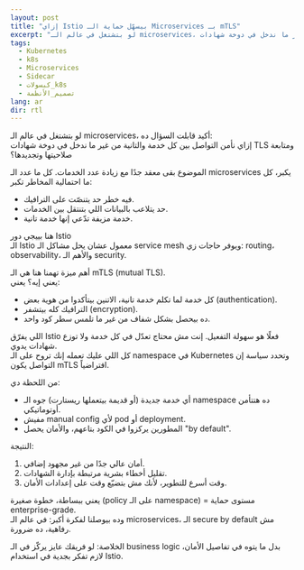 ```yaml
---
layout: post
title: "إزاي Istio بيسهّل حماية الـ Microservices بـ mTLS"
excerpt: "لو بتشتغل في عالم الـ microservices، أكيد قابلت السؤال ده: إزاي نأمن التواصل بين كل خدمة والتانية من غير ما ندخل في دوخة شهادات TLS ومتابعة صلاحيتها وتجديدها؟ هنا بييجي دور Istio"
tags:
  - Kubernetes
  - k8s
  - Microservices
  - Sidecar
  - كبسولات_k8s
  - تصميم_الأنظمة
lang: ar
dir: rtl
---
```


لو بتشتغل في عالم الـ microservices، أكيد قابلت السؤال ده:<br> 
إزاي نأمن التواصل بين كل خدمة والتانية من غير ما ندخل في دوخة شهادات TLS ومتابعة صلاحيتها وتجديدها؟

الموضوع بقى معقد جدًا مع زيادة عدد الخدمات. كل ما عدد الـ microservices يكبر، كل ما احتمالية المخاطر تكبر:
- فيه خطر حد يتنصّت على الترافيك.
- حد يتلاعب بالبيانات اللي بتنتقل بين الخدمات.
- خدمة مزيفة تدّعي إنها خدمة تانية.

هنا بييجي دور Istio<br> 
الـ Istio معمول عشان يحل مشاكل الـ service mesh ويوفر حاجات زي: routing، observability، والأهم الـ security.

أهم ميزة تهمنا هنا هي الـ mTLS (mutual TLS).<br> 
 يعني إيه؟ يعني:
- كل خدمة لما تكلم خدمة تانية، الاتنين بيتأكدوا من هوية بعض (authentication).
- الترافيك كله بيتشفر (encryption).
- ده بيحصل بشكل شفاف من غير ما تلمس سطر كود واحد.

اللي يفرّق Istio فعلًا هو سهولة التفعيل. إنت مش محتاج تعدّل في كل خدمة ولا توزع شهادات يدوي. <br>
كل اللي عليك تعمله إنك تروح على الـ namespace في Kubernetes وتحدد سياسة إن التواصل يكون mTLS افتراضياً.

من اللحظة دي:
- أي خدمة جديدة (أو قديمة بيتعملها ريستارت) جوه الـ namespace ده هتتأمن أوتوماتيكي.
- مفيش manual config لأي pod أو deployment.
- المطورين يركزوا في الكود بتاعهم، والأمان يحصل "by default".

النتيجة:
1. أمان عالي جدًا من غير مجهود إضافي.
2. تقليل أخطاء بشرية مرتبطة بإدارة الشهادات.
3. وقت أسرع للتطوير، لأنك مش بتضيّع وقت على إعدادات الأمان.

يعني ببساطة، خطوة صغيرة (policy على الـ namespace) = مستوى حماية enterprise-grade.<br>
وده بيوصلنا لفكرة أكبر: في عالم الـ microservices، الـ secure by default مش رفاهية، ده ضرورة.

الخلاصة:
 لو فريقك عايز يركّز في الـ business logic بدل ما يتوه في تفاصيل الأمان، لازم تفكر بجدية في استخدام Istio.
